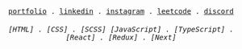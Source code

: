 <p align="center">
  <samp>
    <a href="https://hc-b666me-bobbys-projects-8a5a6d30.vercel.app/">portfolio</a> .
    <a href="https://www.linkedin.com/in/muhammadbobur-abdukarimov-131362243">linkedin</a> .
    <a href="https://www.instagram.com/hc_b666">instagram</a> .
    <a href="https://leetcode.com/u/hc-b666">leetcode</a> .
    <a href="https://discord.com/users/1239424605534421022">discord</a> 
  </samp>
</p>
<h6 align="center">
  <samp>
    [HTML] .
    [CSS] .
    [SCSS]
    [JavaScript] .
    [TypeScript] .
    [React] .
    [Redux] .
    [Next] 
  </samp>
</h6>
